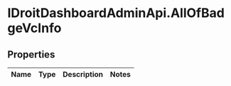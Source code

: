 # IDroitDashboardAdminApi.AllOfBadgeVcInfo

## Properties
Name | Type | Description | Notes
------------ | ------------- | ------------- | -------------
